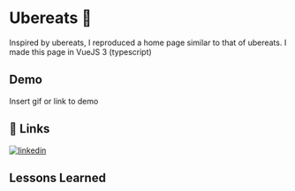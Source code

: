 
# Ubereats 🍔


Inspired by ubereats, I reproduced a home page similar to that of ubereats. I made this page in VueJS 3 (typescript)


## Demo

Insert gif or link to demo


## 🔗 Links

[![linkedin](https://img.shields.io/badge/linkedin-0A66C2?style=for-the-badge&logo=linkedin&logoColor=white)](https://www.linkedin.com/in/jordan-morlet-18481619a/)


## Lessons Learned


